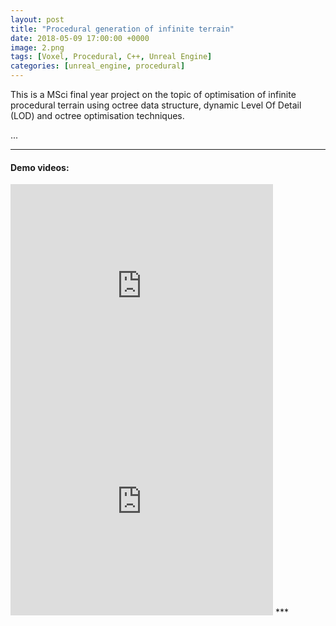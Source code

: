 ```yaml
---
layout: post
title: "Procedural generation of infinite terrain"
date: 2018-05-09 17:00:00 +0000
image: 2.png
tags: [Voxel, Procedural, C++, Unreal Engine]
categories: [unreal_engine, procedural]
---
```


This is a MSci final year project on the topic of optimisation of infinite procedural terrain using octree data structure, dynamic Level Of Detail (LOD) and octree optimisation techniques.

...

***
#### Demo videos:
<div style="display: inline">
  <iframe width="420" height="345" src="https://www.youtube.com/embed/2sqBf3AZPm0" frameborder="0" allowfullscreen></iframe>
  <iframe width="420" height="345" src="https://www.youtube.com/embed/31X7C6H0qIE" frameborder="0" allowfullscreen></iframe>
</div>
***
